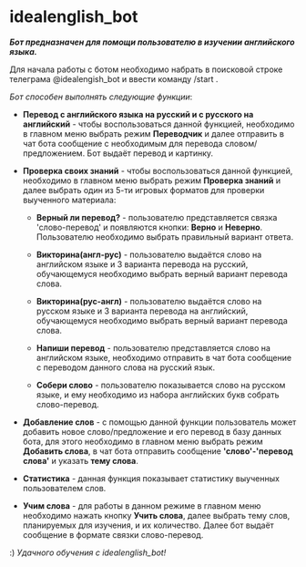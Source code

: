 # idealenglish_bot
***Бот предназначен для помощи пользователю в изучении английского языка.***

Для начала работы с ботом необходимо набрать в поисковой строке телеграма @idealengish_bot и ввести команду /start .

*Бот способен выполнять следующие функции*:

* **Перевод с английского языка на русский и с русского на английский** - чтобы воспользоваться данной функцией, необходимо в главном меню выбрать режим **Переводчик** и далее отправить в чат бота сообщение с необходимым для перевода словом/предложением. Бот выдаёт перевод и картинку.

+ **Проверка своих знаний** - чтобы воспользоваться данной функцией, необходимо в главном меню выбрать режим **Проверка знаний** и далее выбрать один из 5-ти игровых форматов для проверки выученного материала:

  + **Верный ли перевод?** - пользователю представляется  связка 'слово-перевод' и появляются кнопки: **Верно** и **Неверно**. Пользователю необходимо выбрать правильный вариант ответа.
  
  + **Викторина(англ-рус)** - пользователю выдаётся слово на английском языке и 3 варианта перевода на русский, обучающемуся необходимо выбрать верный вариант перевода слова.
  
  + **Викторина(рус-англ)** - пользователю выдаётся слово на русском языке и 3 варианта перевода на английский, обучающемуся необходимо выбрать верный вариант перевода слова.
  
  + **Напиши перевод** - пользователю представляется слово на английском языке, необходимо отправить в чат бота сообщение с переводом данного слова на русский язык.
  
  + **Собери слово** - пользователю показывается слово на русском языке, и ему необходимо из набора английских букв собрать слово-перевод. 
  
* **Добавление слов** - с помощью данной функции пользователь может добавить новое слово/предложение и его перевод в базу данных бота, для этого необходимо в главном меню выбрать режим **Добавить слова**, в чат бота отправить сообщение **'слово'-'перевод слова'** и указать **тему слова**.

* **Статистика** - данная функция показывает статистику выученных пользователем слов.

* **Учим слова** - для работы в данном режиме в главном меню необходимо нажать кнопку **Учить слова**, далее выбрать тему слов, планируемых для изучения, и их количество. Далее бот выдаёт сообщение в формате связки cлово-перевод.

:) *Удачного обучения с idealenglish_bot!* 
